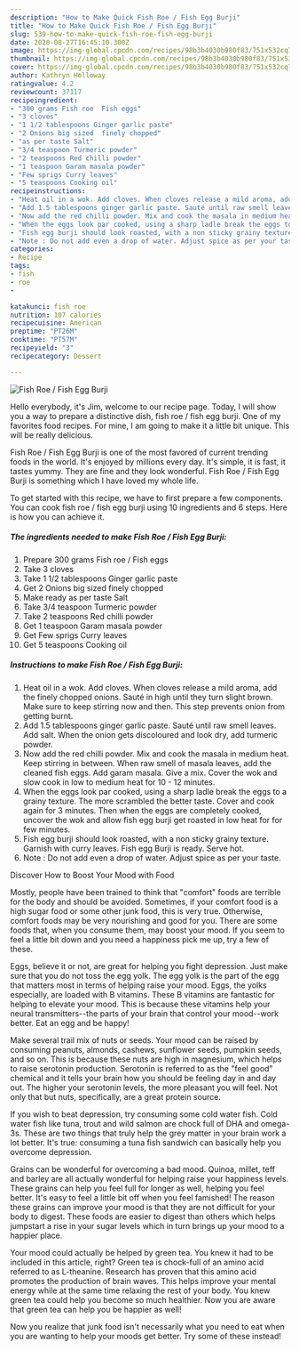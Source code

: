 ```yaml
---
description: "How to Make Quick Fish Roe / Fish Egg Burji"
title: "How to Make Quick Fish Roe / Fish Egg Burji"
slug: 539-how-to-make-quick-fish-roe-fish-egg-burji
date: 2020-08-27T16:45:10.300Z
image: https://img-global.cpcdn.com/recipes/98b3b4030b980f83/751x532cq70/fish-roe-fish-egg-burji-recipe-main-photo.jpg
thumbnail: https://img-global.cpcdn.com/recipes/98b3b4030b980f83/751x532cq70/fish-roe-fish-egg-burji-recipe-main-photo.jpg
cover: https://img-global.cpcdn.com/recipes/98b3b4030b980f83/751x532cq70/fish-roe-fish-egg-burji-recipe-main-photo.jpg
author: Kathryn Holloway
ratingvalue: 4.2
reviewcount: 37117
recipeingredient:
- "300 grams Fish roe  Fish eggs"
- "3 cloves"
- "1 1/2 tablespoons Ginger garlic paste"
- "2 Onions big sized  finely chopped"
- "as per taste Salt"
- "3/4 teaspoon Turmeric powder"
- "2 teaspoons Red chilli powder"
- "1 teaspoon Garam masala powder"
- "Few sprigs Curry leaves"
- "5 teaspoons Cooking oil"
recipeinstructions:
- "Heat oil in a wok. Add cloves. When cloves release a mild aroma, add the finely chopped onions. Sauté in high until they turn slight brown. Make sure to keep stirring now and then. This step prevents onion from getting burnt."
- "Add 1.5 tablespoons ginger garlic paste. Sauté until raw smell leaves. Add salt. When the onion gets discoloured and look dry, add turmeric powder."
- "Now add the red chilli powder. Mix and cook the masala in medium heat. Keep stirring in between. When raw smell of masala leaves, add the cleaned fish eggs. Add garam masala. Give a mix. Cover the wok and slow cook in low to medium heat for 10 - 12 minutes."
- "When the eggs look par cooked, using a sharp ladle break the eggs to a grainy texture. The more scrambled the better taste. Cover and cook again for 3 minutes. Then when the eggs are completely cooked, uncover the wok and allow fish egg burji get roasted in low heat for for few minutes."
- "Fish egg burji should look roasted, with a non sticky grainy texture. Garnish with curry leaves. Fish egg Burji is ready. Serve hot."
- "Note : Do not add even a drop of water. Adjust spice as per your taste."
categories:
- Recipe
tags:
- fish
- roe
- 

katakunci: fish roe  
nutrition: 107 calories
recipecuisine: American
preptime: "PT26M"
cooktime: "PT57M"
recipeyield: "3"
recipecategory: Dessert

---
```



![Fish Roe / Fish Egg Burji](https://img-global.cpcdn.com/recipes/98b3b4030b980f83/751x532cq70/fish-roe-fish-egg-burji-recipe-main-photo.jpg)

Hello everybody, it's Jim, welcome to our recipe page. Today, I will show you a way to prepare a distinctive dish, fish roe / fish egg burji. One of my favorites food recipes. For mine, I am going to make it a little bit unique. This will be really delicious.



Fish Roe / Fish Egg Burji is one of the most favored of current trending foods in the world. It's enjoyed by millions every day. It's simple, it is fast, it tastes yummy. They are fine and they look wonderful. Fish Roe / Fish Egg Burji is something which I have loved my whole life.


To get started with this recipe, we have to first prepare a few components. You can cook fish roe / fish egg burji using 10 ingredients and 6 steps. Here is how you can achieve it.

<!--inarticleads1-->

##### The ingredients needed to make Fish Roe / Fish Egg Burji:

1. Prepare 300 grams Fish roe / Fish eggs
1. Take 3 cloves
1. Take 1 1/2 tablespoons Ginger garlic paste
1. Get 2 Onions big sized  finely chopped
1. Make ready as per taste Salt
1. Take 3/4 teaspoon Turmeric powder
1. Take 2 teaspoons Red chilli powder
1. Get 1 teaspoon Garam masala powder
1. Get Few sprigs Curry leaves
1. Get 5 teaspoons Cooking oil




<!--inarticleads2-->

##### Instructions to make Fish Roe / Fish Egg Burji:

1. Heat oil in a wok. Add cloves. When cloves release a mild aroma, add the finely chopped onions. Sauté in high until they turn slight brown. Make sure to keep stirring now and then. This step prevents onion from getting burnt.
1. Add 1.5 tablespoons ginger garlic paste. Sauté until raw smell leaves. Add salt. When the onion gets discoloured and look dry, add turmeric powder.
1. Now add the red chilli powder. Mix and cook the masala in medium heat. Keep stirring in between. When raw smell of masala leaves, add the cleaned fish eggs. Add garam masala. Give a mix. Cover the wok and slow cook in low to medium heat for 10 - 12 minutes.
1. When the eggs look par cooked, using a sharp ladle break the eggs to a grainy texture. The more scrambled the better taste. Cover and cook again for 3 minutes. Then when the eggs are completely cooked, uncover the wok and allow fish egg burji get roasted in low heat for for few minutes.
1. Fish egg burji should look roasted, with a non sticky grainy texture. Garnish with curry leaves. Fish egg Burji is ready. Serve hot.
1. Note : Do not add even a drop of water. Adjust spice as per your taste.




Discover How to Boost Your Mood with Food


Mostly, people have been trained to think that "comfort" foods are terrible for the body and should be avoided. Sometimes, if your comfort food is a high sugar food or some other junk food, this is very true. Otherwise, comfort foods may be very nourishing and good for you. There are some foods that, when you consume them, may boost your mood. If you seem to feel a little bit down and you need a happiness pick me up, try a few of these.

Eggs, believe it or not, are great for helping you fight depression. Just make sure that you do not toss the egg yolk. The egg yolk is the part of the egg that matters most in terms of helping raise your mood. Eggs, the yolks especially, are loaded with B vitamins. These B vitamins are fantastic for helping to elevate your mood. This is because these vitamins help your neural transmitters--the parts of your brain that control your mood--work better. Eat an egg and be happy!

Make several trail mix of nuts or seeds. Your mood can be raised by consuming peanuts, almonds, cashews, sunflower seeds, pumpkin seeds, and so on. This is because these nuts are high in magnesium, which helps to raise serotonin production. Serotonin is referred to as the "feel good" chemical and it tells your brain how you should be feeling day in and day out. The higher your serotonin levels, the more pleasant you will feel. Not only that but nuts, specifically, are a great protein source.

If you wish to beat depression, try consuming some cold water fish. Cold water fish like tuna, trout and wild salmon are chock full of DHA and omega-3s. These are two things that truly help the grey matter in your brain work a lot better. It's true: consuming a tuna fish sandwich can basically help you overcome depression. 

Grains can be wonderful for overcoming a bad mood. Quinoa, millet, teff and barley are all actually wonderful for helping raise your happiness levels. These grains can help you feel full for longer as well, helping you feel better. It's easy to feel a little bit off when you feel famished! The reason these grains can improve your mood is that they are not difficult for your body to digest. These foods are easier to digest than others which helps jumpstart a rise in your sugar levels which in turn brings up your mood to a happier place.

Your mood could actually be helped by green tea. You knew it had to be included in this article, right? Green tea is chock-full of an amino acid referred to as L-theanine. Research has proven that this amino acid promotes the production of brain waves. This helps improve your mental energy while at the same time relaxing the rest of your body. You knew green tea could help you become so much healthier. Now you are aware that green tea can help you be happier as well!

Now you realize that junk food isn't necessarily what you need to eat when you are wanting to help your moods get better. Try some of these instead!


